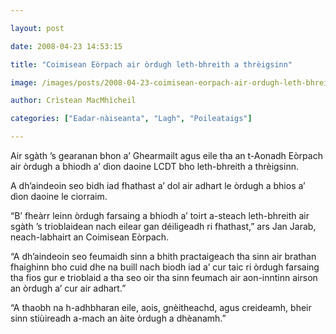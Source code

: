 ```yaml
---

layout: post

date: 2008-04-23 14:53:15

title: "Coimisean Eòrpach air òrdugh leth-bhreith a thrèigsinn"

image: /images/posts/2008-04-23-coimisean-eorpach-air-ordugh-leth-bhreith-a-threigsinn.webp

author: Crìstean MacMhìcheil

categories: ["Eadar-nàiseanta", "Lagh", "Poileataigs"]

---
```


Air sgàth ’s gearanan bhon a’ Ghearmailt agus eile tha an t-Aonadh Eòrpach air òrdugh a bhiodh a’ dìon daoine LCDT bho leth-bhreith a thrèigsinn.

A dh’aindeoin seo bidh iad fhathast a’ dol air adhart le òrdugh a bhios a’ dìon daoine le ciorraim.

“B’ fheàrr leinn òrdugh farsaing a bhiodh a’ toirt a-steach leth-bhreith air sgàth ’s trioblaidean nach eilear gan déiligeadh ri fhathast,” ars Jan Jarab, neach-labhairt an Coimisean Eòrpach.

“A dh’aindeoin seo feumaidh sinn a bhith practaigeach tha sinn air brathan fhaighinn bho cuid dhe na buill nach biodh iad a’ cur taic ri òrdugh farsaing tha fios gur e trioblaid a tha seo oir tha sinn feumach air aon-inntinn airson an òrdugh a’ cur air adhart.”

“A thaobh na h-adhbharan eile, aois, gnèitheachd, agus creideamh, bheir sinn stiùireadh a-mach an àite òrdugh a dhèanamh.”
